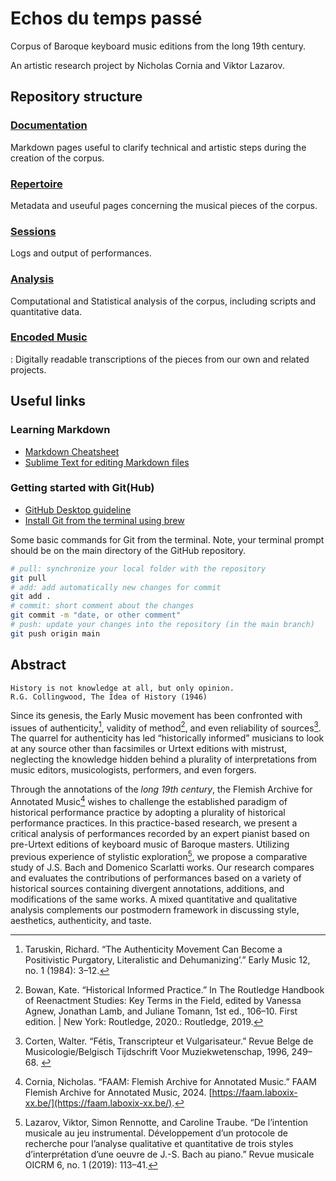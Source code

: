# Echos du temps passé
Corpus of Baroque keyboard music editions from the long 19th century.

An artistic research project by Nicholas Cornia and Viktor Lazarov.

## Repository structure

### [Documentation](/documentation)
Markdown pages useful to clarify technical and artistic steps during the creation of the corpus.

### [Repertoire](/repertoire)
Metadata and useuful pages concerning the musical pieces of the corpus.

### [Sessions](/sessions)
Logs and output of performances.

### [Analysis](/analysis)
Computational and Statistical analysis of the corpus, including scripts and quantitative data.

### [Encoded Music](/encoded_music)
: Digitally readable transcriptions of the pieces from our own and related projects.

## Useful links

### Learning Markdown

- [Markdown Cheatsheet](https://www.markdownguide.org/cheat-sheet/)
- [Sublime Text for editing Markdown files](https://www.sublimetext.com/download)


### Getting started with Git(Hub)

- [GitHub Desktop guideline](https://docs.github.com/en/desktop/overview/getting-started-with-github-desktop)
- [Install Git from the terminal using brew](https://git-scm.com/downloads/mac)

Some basic commands for Git from the terminal. Note, your terminal prompt should be on the main directory of the GitHub repository.

```bash
# pull: synchronize your local folder with the repository
git pull
# add: add automatically new changes for commit
git add .
# commit: short comment about the changes
git commit -m "date, or other comment"
# push: update your changes into the repository (in the main branch)
git push origin main
```



## Abstract

```
History is not knowledge at all, but only opinion.
R.G. Collingwood, The Idea of History (1946)
```

Since its genesis, the Early Music movement has been confronted with issues of authenticity[^1], validity of method[^2], and even reliability of sources[^3]. The quarrel for authenticity has led “historically informed” musicians to look at any source other than facsimiles or Urtext editions with mistrust, neglecting the knowledge hidden behind a plurality of interpretations from music editors, musicologists, performers, and even forgers.

Through the annotations of the _long 19th century_, the Flemish Archive for Annotated Music[^4] wishes to challenge the established paradigm of historical performance practice by adopting a plurality of historical performance practices. In this practice-based research, we present a critical analysis of performances recorded by an expert pianist based on pre-Urtext editions of keyboard music of Baroque masters. Utilizing previous experience of stylistic exploration[^5], we propose a comparative study of J.S. Bach and Domenico Scarlatti works. Our research compares and evaluates the contributions of performances based on a variety of historical sources containing divergent annotations, additions, and modifications of the same works. A mixed quantitative and qualitative analysis complements our postmodern framework in discussing style, aesthetics, authenticity, and taste.

[^1]: Taruskin, Richard. “The Authenticity Movement Can Become a Positivistic Purgatory, Literalistic and Dehumanizing’.” Early Music 12, no. 1 (1984): 3–12.

[^2]: Bowan, Kate. “Historical Informed Practice.” In The Routledge Handbook of Reenactment Studies: Key Terms in the Field, edited by Vanessa Agnew, Jonathan Lamb, and Juliane Tomann, 1st ed., 106–10. First edition. | New York: Routledge, 2020.: Routledge, 2019.

[^3]: Corten, Walter. “Fétis, Transcripteur et Vulgarisateur.” Revue Belge de Musicologie/Belgisch Tijdschrift Voor Muziekwetenschap, 1996, 249–68. 

[^4]: Cornia, Nicholas. “FAAM: Flemish Archive for Annotated Music.” FAAM Flemish Archive for Annotated Music, 2024. [https://faam.laboxix-xx.be/](https://faam.laboxix-xx.be/).

[^5]: Lazarov, Viktor, Simon Rennotte, and Caroline Traube. “De l’intention musicale au jeu instrumental. Développement d’un protocole de recherche pour l’analyse qualitative et quantitative de trois styles d’interprétation d’une oeuvre de J.-S. Bach au piano.” Revue musicale OICRM 6, no. 1 (2019): 113–41.
